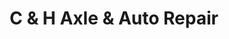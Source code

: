 ---
title: "C & H Axle & Auto Repair"
url: /fontana/c-and-h-axle-and-auto-repair/
shop: car repair
---